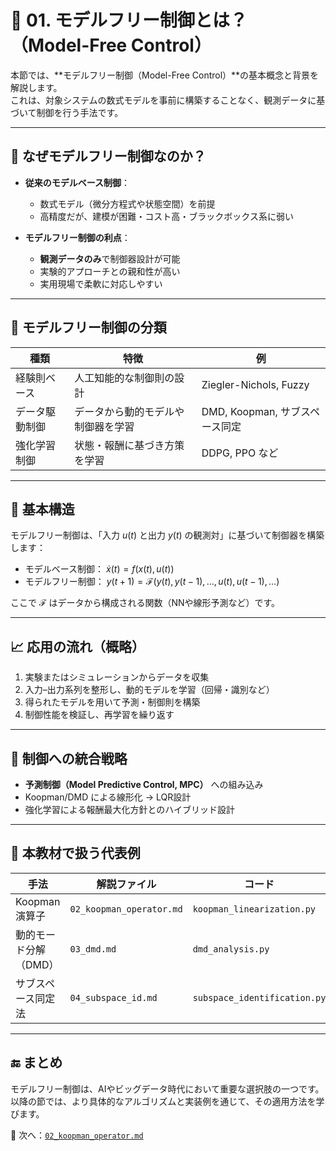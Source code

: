 # 🔄 01. モデルフリー制御とは？（Model-Free Control）

本節では、**モデルフリー制御（Model-Free Control）**の基本概念と背景を解説します。  
これは、対象システムの数式モデルを事前に構築することなく、観測データに基づいて制御を行う手法です。

---

## 🎯 なぜモデルフリー制御なのか？

- **従来のモデルベース制御**：
  - 数式モデル（微分方程式や状態空間）を前提
  - 高精度だが、建模が困難・コスト高・ブラックボックス系に弱い

- **モデルフリー制御の利点**：
  - **観測データのみ**で制御器設計が可能
  - 実験的アプローチとの親和性が高い
  - 実用現場で柔軟に対応しやすい

---

## 🔧 モデルフリー制御の分類

| 種類 | 特徴 | 例 |
|------|------|----|
| 経験則ベース | 人工知能的な制御則の設計 | Ziegler-Nichols, Fuzzy |
| データ駆動制御 | データから動的モデルや制御器を学習 | DMD, Koopman, サブスペース同定 |
| 強化学習制御 | 状態・報酬に基づき方策を学習 | DDPG, PPO など |

---

## 📐 基本構造

モデルフリー制御は、「入力 $u(t)$ と出力 $y(t)$ の観測対」に基づいて制御器を構築します：

- モデルベース制御：
  $\dot{x}(t) = f(x(t), u(t))$
- モデルフリー制御：
  $y(t+1) = \mathcal{F}(y(t), y(t-1), \ldots, u(t), u(t-1), \ldots)$

ここで $\mathcal{F}$ はデータから構成される関数（NNや線形予測など）です。

---

## 📈 応用の流れ（概略）

1. 実験またはシミュレーションからデータを収集  
2. 入力–出力系列を整形し、動的モデルを学習（回帰・識別など）  
3. 得られたモデルを用いて予測・制御則を構築  
4. 制御性能を検証し、再学習を繰り返す

---

## 🧠 制御への統合戦略

- **予測制御（Model Predictive Control, MPC）** への組み込み  
- Koopman/DMD による線形化 → LQR設計  
- 強化学習による報酬最大化方針とのハイブリッド設計

---

## 🧪 本教材で扱う代表例

| 手法 | 解説ファイル | コード |
|------|--------------|--------|
| Koopman演算子 | `02_koopman_operator.md` | `koopman_linearization.py` |
| 動的モード分解（DMD） | `03_dmd.md` | `dmd_analysis.py` |
| サブスペース同定法 | `04_subspace_id.md` | `subspace_identification.py` |

---

## 🔚 まとめ

モデルフリー制御は、AIやビッグデータ時代において重要な選択肢の一つです。  
以降の節では、より具体的なアルゴリズムと実装例を通じて、その適用方法を学びます。

📁 次へ：[`02_koopman_operator.md`](./02_koopman_operator.md)

